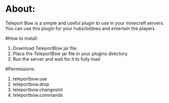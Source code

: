 # About:
Teleport Bow is a simple and useful plugin to use in your minecraft servers. You can use this plugin for your hubs/lobbies and entertain the players

#How to install: 
1. Download TeleportBow jar file.
2. Place the TeleportBow jar file in your plugins directory.
3. Run the server and wait for it to fully load

#Permissions:
1. teleportbow.use
2. teleportbow.drop
3. teleportbow.changeslot
4. teleportbow.commands
